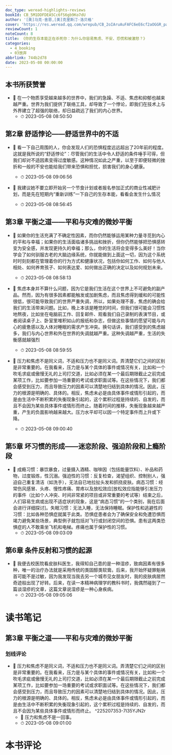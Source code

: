 ```yaml
---
doc_type: weread-highlights-reviews
bookId: CB_5M1DDFDEA5Cc6fS6gb9Ko7dU
author: '[美]马克·舍恩,[美]克里斯汀·洛贝格'
cover: 'https://res.weread.qq.com/wrepub/CB_2oIAruAuFAFC6eE6cf2aOGGR_parsecover'
reviewCount: 1
noteCount: 8
title: 《你的生存本能正在杀死你：为什么你容易焦虑、不安、恐慌和被激怒？》
categories:
  - 4_booking
  - 03放弃
abbrlink: 744b2d78
date: 2023-05-08 00:00:00
---
```



## 本书所获赞誉


- 📌 在一个物质享受越来越多的世界中，我们的急躁、不适、焦虑和抑郁也越来越严重。世界为我们提供了联络工具，却导致了一个悖论，即我们在技术上与外界建立了超强的联络，却日益疏远了我们的内心世界。 
    - ⏱ 2023-05-08 08:50:50 
## 第2章 舒适悖论——舒适世界中的不适


- 📌 看一下自己周围的人，你会发现人们的恐惧程度远远超出了20年前的程度。这就是我所说的“舒适悖论”：尽管我们的生活中令人舒适的条件唾手可得，但我们却对不适因素变得过度敏感。这种情况如此之严重，以至于即便轻微的挫折和一般的不安也能给我们带来恐惧和担忧，损害我们的身心健康。 
    - ⏱ 2023-05-08 09:06:56 

- 📌 我建议她不要立即开始另一个节食计划或者报名参加正式的商业性减肥计划，而是先在短期内“重新训练”一下自己的生存本能，看看会发生什么情况 
    - ⏱ 2023-05-08 08:56:45 
## 第3章 平衡之道——平和与灾难的微妙平衡


- 📌 如果你的生活充满了不确定性因素，而你仍然能够运用某种力量寻觅到内心的平和与幸福；如果你的生活面临诸多挑战和挫折，但你仍然能够把恐惧感转变为安全感，并发现更持久的幸福；那么，你的生活将会变得多么美好！当你学会了如何驯服古老的大脑边缘系统，你就能做到上面这一切，因为这个系统时时刻刻都在管理着你的行为方式和健康状况，包括你如何工作、如何与他人相处、如何养育孩子、如何表达爱、如何做出正确的决定以及如何规划未来。 
    - ⏱ 2023-05-08 08:58:13 

- 📌 焦虑本身并不算什么问题，因为它是我们生活在这个世界上不可避免的副产品。然而，因为有很多因素都能触发或加剧焦虑，而且焦虑得到缓和的可能性很低，很可能导致我们的世界严重失调，所以，如果处理不善，焦虑的确会给我们的生活带来问题。比如，晚上本该是睡觉的时间，但我们很可能会习惯性地熬夜，比如坐在电脑前工作、回复邮件、观看我们自己录制的表演节目，或者阅读桌子上、卧室里堆积如山的报纸和杂志，但做这些事情的愿望可能与内心的疲惫感以及人体对睡眠的需求产生冲突。换句话讲，我们感受到的焦虑越多，我们与内心世界和外在世界的失调就越严重。这种失调越严重，生活的失衡感就越强烈 
    - ⏱ 2023-05-08 08:59:55 

- 📌 压力和焦虑不是同义词，不适和压力也不是同义词。弄清楚它们之间的区别是非常重要的。在我看来，压力是与某个具体的事件或情况有关，比如和一个吹毛求疵或傲慢无礼的上司打交道，比如必须在某一个最后期限截止之前完成某项工作，比如要参加一场重要的考试或求职面试等。在这些情况下，我们都会感受到压力，而且导致压力的因素可以清楚地归结到具体的情况。因此，压力的根源是明确的、具体的。相反，焦虑未必是由具体事件或情形引起的，而是由生活中不断积累的失衡现象引起的，这个累积过程是持续的、自发的，而且不会因为某些具体事件或情形而终止。随着时间的推移，失衡现象越来越严重，产生的负面影响越来越大。压力水平却可以因一个特定事件而上升或下降。 
    - ⏱ 2023-05-08 09:00:40 
## 第5章 坏习惯的形成——迷恋阶段、强迫阶段和上瘾阶段


- 📌 成瘾习惯：暴饮暴食，过量摄入酒精、咖啡因（包括能量饮料）、补品和药物，过度锻炼，性沉溺。强迫性的习惯：反复检查，渴望组织、控制别人，强迫自己重复清洁（如洗手），无法自已地拉扯头发和抓挠皮肤。病态习惯：经常伤风感冒、头疼、慢性疼痛、胃疼以及放松效应[放松效应指能够引发压力的事件（比如个人冲突、时间非常紧的项目或非常重要的考试等）结束之后，人们容易生病或出现不适症状的现象，这是“病态习惯”的一个类别，我在后面会进行详细探讨]。失眠习惯：无法入睡，无法保持睡眠。保护性和逃避性的习惯：比如各种恐惧症就属于此类。恐惧症患者会为了确保安全和免遭恐惧而竭力避免某些场景，典型例子就包括对飞行或封闭空间的恐惧。患有这两类恐惧症的人不敢乘坐飞机和电梯。疼痛也属于保护性的习惯。 
    - ⏱ 2023-05-08 09:03:09 
## 第6章 条件反射和习惯的起源


- 📌 我便去校医院看皮肤科医生，我得知自己患的是一种湿疹，致病因素有很多种，唯一的治疗办法就是采用传统的类固醇类软膏。后来，我开始怀疑罪魁祸首可能不是过敏，因为我发现当我去另一个城市见女朋友时，我的皮肤病居然奇迹般出现了好转。后来，在读一本精神病理学的教科书时，我偶然碰到了一篇谈湿疹的文章，这篇文章说湿疹是一种心身疾病。 
    - ⏱ 2023-05-08 09:05:06 

# 读书笔记

## 第3章 平衡之道——平和与灾难的微妙平衡

### 划线评论
- 📌 压力和焦虑不是同义词，不适和压力也不是同义词。弄清楚它们之间的区别是非常重要的。在我看来，压力是与某个具体的事件或情况有关，比如和一个吹毛求疵或傲慢无礼的上司打交道，比如必须在某一个最后期限截止之前完成某项工作，比如要参加一场重要的考试或求职面试等。在这些情况下，我们都会感受到压力，而且导致压力的因素可以清楚地归结到具体的情况。因此，压力的根源是明确的、具体的。相反，焦虑未必是由具体事件或情形引起的，而是由生活中不断积累的失衡现象引起的，这个累积过程是持续的、自发的，而且不会因为某些具体事件或情形而终止。  ^225207353-7I35YJN2r
    - 💭 压力和焦虑不是一回事。
    - ⏱ 2023-05-08 09:01:00
   

# 本书评论
